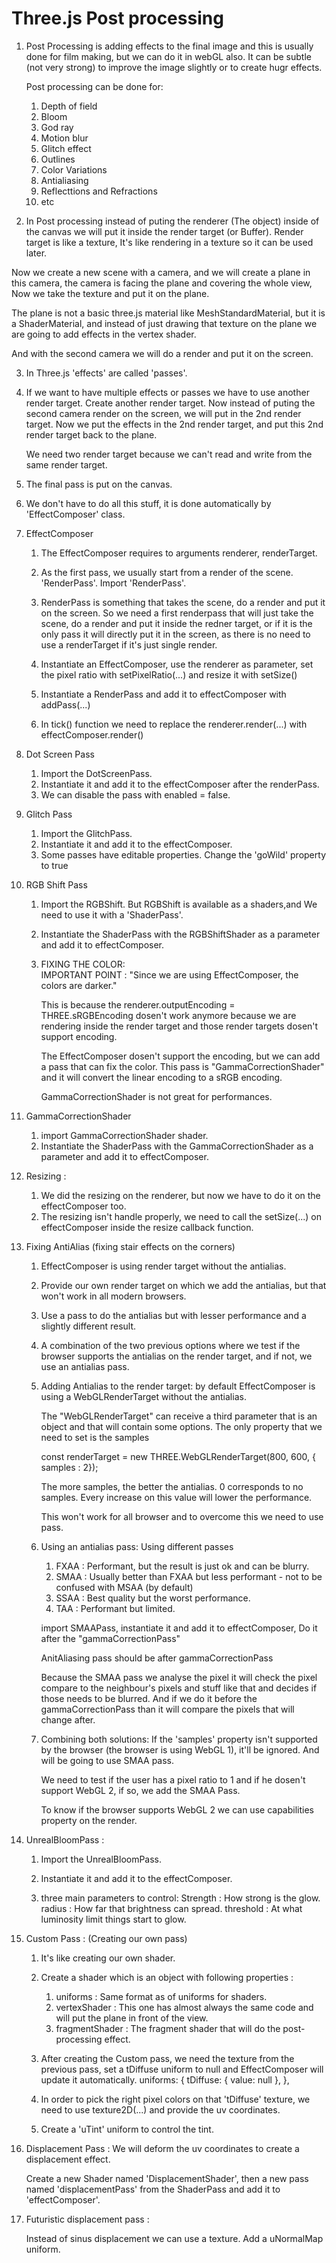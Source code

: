 # Three.js Post processing

1. Post Processing is adding effects to the final image and this is usually done for film making, but we can do it in webGL also. It can be subtle (not very strong) to improve the image slightly or to create hugr effects.

   Post processing can be done for:

   1. Depth of field
   2. Bloom
   3. God ray
   4. Motion blur
   5. Glitch effect
   6. Outlines
   7. Color Variations
   8. Antialiasing
   9. Reflecttions and Refractions
   10. etc

2. In Post processing instead of puting the renderer (The object) inside of the canvas we will put it inside the render target (or Buffer). Render target is like a texture, It's like rendering in a texture so it can be used later.

Now we create a new scene with a camera, and we will create a plane in this camera, the camera is facing the plane and covering the whole view, Now we take the texture and put it on the plane.

The plane is not a basic three.js material like MeshStandardMaterial, but it is a ShaderMaterial, and instead of just drawing that texture on the plane we are going to add effects in the vertex shader.

And with the second camera we will do a render and put it on the screen.

3. In Three.js 'effects' are called 'passes'.

4. If we want to have multiple effects or passes we have to use another render target.
   Create another render target.
   Now instead of puting the second camera render on the screen, we will put in the 2nd render target.
   Now we put the effects in the 2nd render target, and put this 2nd render target back to the plane.

   We need two render target because we can't read and write from the same render target.

5. The final pass is put on the canvas.

6. We don't have to do all this stuff, it is done automatically by 'EffectComposer' class.

7. EffectComposer

   1. The EffectComposer requires to arguments renderer, renderTarget.
   2. As the first pass, we usually start from a render of the scene. 'RenderPass'. Import 'RenderPass'.
   3. RenderPass is something that takes the scene, do a render and put it on the screen. So we need a first renderpass that will just take the scene, do a render and put it inside the redner target, or if it is the only pass it will directly put it in the screen, as there is no need to use a renderTarget if it's just single render.

   4. Instantiate an EffectComposer, use the renderer as parameter, set the pixel ratio with setPixelRatio(...) and resize it with setSize()

   5. Instantiate a RenderPass and add it to effectComposer with addPass(...)

   6. In tick() function we need to replace the renderer.render(...) with effectComposer.render()

8. Dot Screen Pass

   1. Import the DotScreenPass.
   2. Instantiate it and add it to the effectComposer after the renderPass.
   3. We can disable the pass with enabled = false.

9. Glitch Pass

   1. Import the GlitchPass.
   2. Instantiate it and add it to the effectComposer.
   3. Some passes have editable properties. Change the 'goWild' property to true

10. RGB Shift Pass

    1. Import the RGBShift. But RGBShift is available as a shaders,and We need to use it with a 'ShaderPass'.
    2. Instantiate the ShaderPass with the RGBShiftShader as a parameter and add it to effectComposer.

    3. FIXING THE COLOR:  
       IMPORTANT POINT :
       "Since we are using EffectComposer, the colors are darker."

       This is because the renderer.outputEncoding = THREE.sRGBEncoding dosen't work anymore because we are rendering inside the render target and those render targets dosen't support encoding.

       The EffectComposer dosen't support the encoding, but we can add a pass that can fix the color.
       This pass is "GammaCorrectionShader" and it will convert the linear encoding to a sRGB encoding.

       GammaCorrectionShader is not great for performances.

11. GammaCorrectionShader

    1. import GammaCorrectionShader shader.
    2. Instantiate the ShaderPass with the GammaCorrectionShader as a parameter and add it to effectComposer.

12. Resizing :

    1. We did the resizing on the renderer, but now we have to do it on the effectComposer too.
    2. The resizing isn't handle properly, we need to call the setSize(...) on effectComposer inside the resize callback function.

13. Fixing AntiAlias (fixing stair effects on the corners)

    1. EffectComposer is using render target without the antialias.
    2. Provide our own render target on which we add the antialias, but that won't work in all modern browsers.
    3. Use a pass to do the antialias but with lesser performance and a slightly different result.
    4. A combination of the two previous options where we test if the browser supports the antialias on the render target, and if not, we use an antialias pass.

    5. Adding Antialias to the render target:
       by default EffectComposer is using a WebGLRenderTarget without the antialias.

       The "WebGLRenderTarget" can receive a third parameter that is an object and that will contain some options. The only property that we need to set is the samples

       const renderTarget = new THREE.WebGLRenderTarget(800, 600, { samples : 2});

       The more samples, the better the antialias. 0 corresponds to no samples.
       Every increase on this value will lower the performance.

       This won't work for all browser and to overcome this we need to use pass.

    6. Using an antialias pass:
       Using different passes

       1. FXAA : Performant, but the result is just ok and can be blurry.
       2. SMAA : Usually better than FXAA but less performant - not to be confused with MSAA (by default)
       3. SSAA : Best quality but the worst performance.
       4. TAA : Performant but limited.

       import SMAAPass, instantiate it and add it to effectComposer, Do it after the "gammaCorrectionPass"

       AnitAliasing pass should be after gammaCorrectionPass

       Because the SMAA pass we analyse the pixel it will check the pixel compare to the neighbour's pixels and stuff like that and decides if those needs to be blurred.
       And if we do it before the gammaCorrectionPass than it will compare the pixels that will change after.

    7. Combining both solutions:
       If the 'samples' property isn't supported by the browser (the browser is using WebGL 1), it'll be ignored. And will be going to use SMAA pass.

       We need to test if the user has a pixel ratio to 1 and if he dosen't support WebGL 2, if so, we add the SMAA Pass.

       To know if the browser supports WebGL 2 we can use capabilities property on the render.

14. UnrealBloomPass :

    1. Import the UnrealBloomPass.
    2. Instantiate it and add it to the effectComposer.

    3. three main parameters to control:
       Strength : How strong is the glow.
       radius : How far that brightness can spread.
       threshold : At what luminosity limit things start to glow.

15. Custom Pass : (Creating our own pass)

    1. It's like creating our own shader.
    2. Create a shader which is an object with following properties :

       1. uniforms : Same format as of uniforms for shaders.
       2. vertexShader : This one has almost always the same code and will put the plane in front of the view.
       3. fragmentShader : The fragment shader that will do the post-processing effect.

    3. After creating the Custom pass, we need the texture from the previous pass, set a tDiffuse uniform to null and EffectComposer will update it automatically.
       uniforms: {
       tDiffuse: { value: null },
       },

    4. In order to pick the right pixel colors on that 'tDiffuse' texture, we need to use texture2D(...) and provide the uv coordinates.

    5. Create a 'uTint' uniform to control the tint.

16. Displacement Pass :
    We will deform the uv coordinates to create a displacement effect.

    Create a new Shader named 'DisplacementShader', then a new pass named 'displacementPass' from the ShaderPass and add it to 'effectComposer'.

17. Futuristic displacement pass :

    Instead of sinus displacement we can use a texture.
    Add a uNormalMap uniform.

